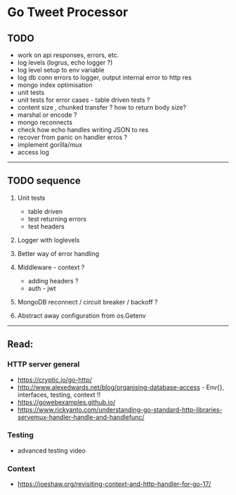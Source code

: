 # Go Tweet Processor

## TODO

* work on api responses, errors, etc.
* log levels (logrus, echo logger ?)
* log level setup to env variable
* log db conn errors to logger, output internal error to http res
* mongo index optimisation
* unit tests
* unit tests for error cases - table driven tests ?
* content size , chunked transfer ? how to return body size?
* marshal or encode ?
* mongo reconnects
* check how echo handles writing JSON to res
* recover from panic on handler erros ?
* implement gorilla/mux
* access log


---

## TODO sequence

1. Unit tests
    * table driven
    * test returning errors
    * test headers

2. Logger with loglevels

3. Better way of error handling

4. Middleware - context ?
    * adding headers ?
    * auth - jwt

5. MongoDB reconnect / circuit breaker / backoff ?

6. Abstract away configuration from os.Getenv



---
## Read:

### HTTP server general

* https://cryptic.io/go-http/
* http://www.alexedwards.net/blog/organising-database-access - Env{}, interfaces, testing, context !!
* https://gowebexamples.github.io/
* https://www.rickyanto.com/understanding-go-standard-http-libraries-servemux-handler-handle-and-handlefunc/

### Testing

* advanced testing video

### Context

* https://joeshaw.org/revisiting-context-and-http-handler-for-go-17/